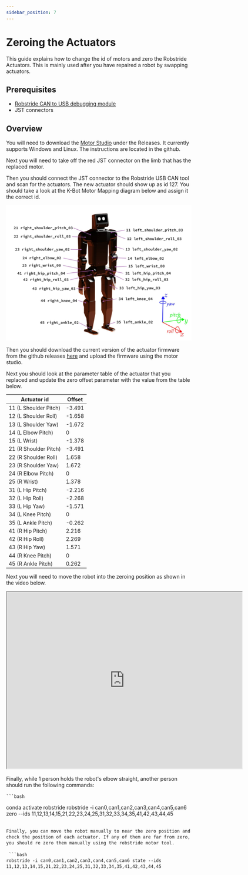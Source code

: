 ```yaml
---
sidebar_position: 7
---
```


# Zeroing the Actuators

This guide explains how to change the id of motors and zero the Robstride Actuators. This is mainly used after you have repaired a robot by swapping actuators.

## Prerequisites

- [Robstride CAN to USB debugging module](https://www.aliexpress.us/item/3256807756256932.html?gps-id=pcStoreLeaderboard&scm=1007.22922.271278.0&scm_id=1007.22922.271278.0&scm-url=1007.22922.271278.0&pvid=e6d847ad-6fda-4920-933d-52eed77ab9e1&_t=gps-id%3ApcStoreLeaderboard%2Cscm-url%3A1007.22922.271278.0%2Cpvid%3Ae6d847ad-6fda-4920-933d-52eed77ab9e1%2Ctpp_buckets%3A668%232846%238112%231997&pdp_ext_f=%7B%22order%22%3A%2224%22%2C%22eval%22%3A%221%22%2C%22sceneId%22%3A%2212922%22%2C%22fromPage%22%3A%22recommend%22%7D&pdp_npi=6%40dis%21USD%2133.38%2133.38%21%21%21236.41%21236.41%21%40210337c117587547672122521efcdb%2112000046389474672%21rec%21US%21%21ABXZ%211%210%21n_tag%3A-29910%3Bd%3A2e201d5d%3Bm03_new_user%3A-29895&spm=a2g0o.store_pc_home.smartLeaderboard_2008097548487.1005007942571684&gatewayAdapt=glo2usa)
- JST connectors

## Overview

You will need to download the [Motor Studio](https://github.com/RobStride/MotorStudio) under the Releases. It currently supports Windows and Linux. The instructions are located in the github.

Next you will need to take off the red JST connector on the limb that has the replaced motor.

Then you should connect the JST connector to the Robstride USB CAN tool and scan for the actuators. The new actuator should show up as id 127. You should take a look at the K-Bot Motor Mapping diagram below and assign it the correct id.

![K-Bot Motor Mapping](./assets/motors.jpg)

Then you should download the current version of the actuator firmware from the github releases [here](https://github.com/RobStride/Product_Information/releases) and upload the firmware using the motor studio.

Next you should look at the parameter table of the actuator that you replaced and update the zero offset parameter with the value from the table below.

| Actuator id    | Offset |
| -- | ------ |
| 11 (L Shoulder Pitch) | -3.491 |
| 12 (L Shoulder Roll) | -1.658 |
| 13 (L Shoulder Yaw) | -1.672 |
| 14 (L Elbow Pitch) | 0 |
| 15 (L Wrist) | -1.378 |
| 21 (R Shoulder Pitch) | -3.491 |
| 22 (R Shoulder Roll) | 1.658 |
| 23 (R Shoulder Yaw) | 1.672 |
| 24 (R Elbow Pitch) | 0 |
| 25 (R Wrist) | 1.378 |
| 31 (L Hip Pitch) | -2.216 |
| 32 (L Hip Roll) | -2.268 |
| 33 (L Hip Yaw) | -1.571 |
| 34 (L Knee Pitch) | 0 |
| 35 (L Ankle Pitch) | -0.262 |
| 41 (R Hip Pitch) | 2.216 |
| 42 (R Hip Roll) | 2.269 |
| 43 (R Hip Yaw) | 1.571 |
| 44 (R Knee Pitch) | 0 |
| 45 (R Ankle Pitch) | 0.262 |

Next you will need to move the robot into the zeroing position as shown in the video below.


<iframe src="https://drive.google.com/file/d/1AsbP1YiTBfWeG6uAvVjnfK_GzbOl1XnP/preview" width="640" height="480" allow="autoplay" allowfullscreen></iframe>


Finally, while 1 person holds the robot's elbow straight, another person should run the following commands:

    ```bash
   conda activate robstride
   robstride -i can0,can1,can2,can3,can4,can5,can6 zero --ids 11,12,13,14,15,21,22,23,24,25,31,32,33,34,35,41,42,43,44,45
   ```

Finally, you can move the robot manually to near the zero position and check the position of each actuator. If any of them are far from zero, you should re zero them manually using the robstride motor tool.

    ```bash
   robstride -i can0,can1,can2,can3,can4,can5,can6 state --ids 11,12,13,14,15,21,22,23,24,25,31,32,33,34,35,41,42,43,44,45
   ```